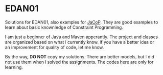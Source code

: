 # EDAN01

Solutions for EDAN01, also examples for [JaCoP](https://github.com/radsz/jacop).
They are good examples to learn about basic knownledge of Constraint Programming.

I am just a beginner of Java and Maven apperantly.
The project and classes are organized based on what I currently know.
If you have a better idea or an improvement for quality of code, let me know.

By the way, **DO NOT** copy my solutions.
There are better models, but I did not use them when I solved the assignments.
The codes here are only for learning.
